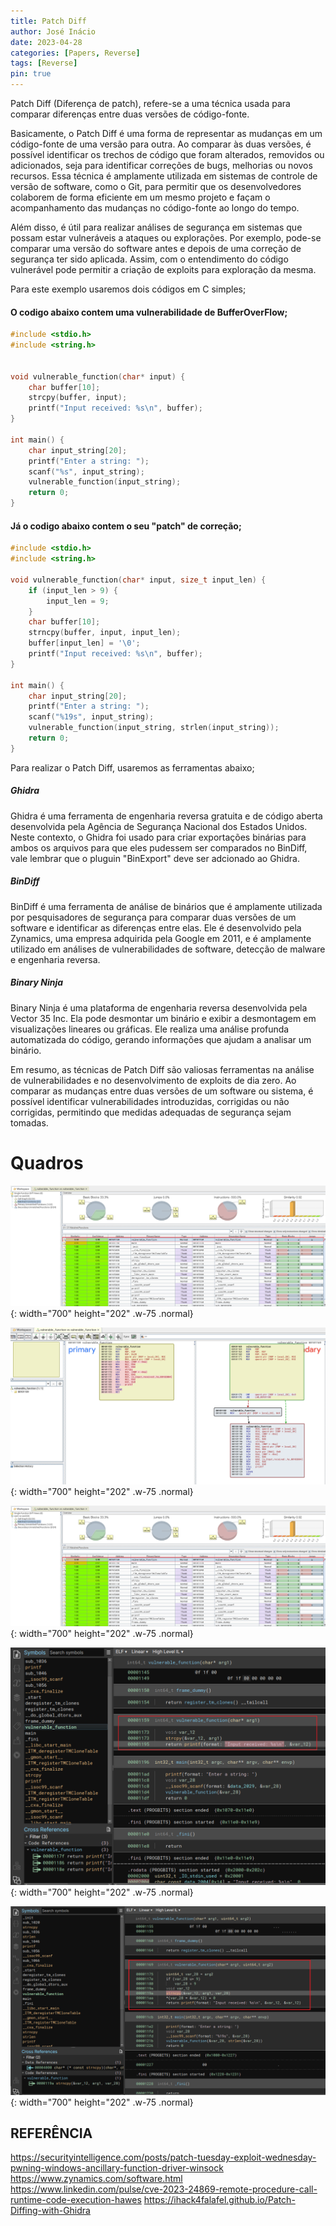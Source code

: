 ```yaml
---
title: Patch Diff
author: José Inácio
date: 2023-04-28
categories: [Papers, Reverse]
tags: [Reverse]
pin: true
---
```


Patch Diff (Diferença de patch), refere-se a uma técnica usada para comparar diferenças entre duas versões de código-fonte.

Basicamente, o Patch Diff é uma forma de representar as mudanças em um código-fonte de uma versão para outra. Ao comparar às duas versões, é possível identificar os trechos de código que foram alterados, removidos ou adicionados, seja para identificar correções de bugs, melhorias ou novos recursos. Essa técnica é amplamente utilizada em sistemas de controle de versão de software, como o Git, para permitir que os desenvolvedores colaborem de forma eficiente em um mesmo projeto e façam o acompanhamento das mudanças no código-fonte ao longo do tempo.

Além disso, é útil para realizar análises de segurança em sistemas que possam estar vulneráveis a ataques ou explorações. Por exemplo, pode-se comparar uma versão do software antes e depois de uma correção de segurança ter sido aplicada. Assim, com o entendimento do código vulnerável pode permitir a criação de exploits para exploração da mesma.

Para este exemplo usaremos dois códigos em C simples;

<h4>O codigo abaixo contem uma vulnerabilidade de BufferOverFlow;</h4>

```C
#include <stdio.h>
#include <string.h>


void vulnerable_function(char* input) {
    char buffer[10];
    strcpy(buffer, input);
    printf("Input received: %s\n", buffer);
}

int main() {
    char input_string[20];
    printf("Enter a string: ");
    scanf("%s", input_string);
    vulnerable_function(input_string);
    return 0;
}
```

<h4>Já o codigo abaixo contem o seu "patch" de correção;</h4>

```C
#include <stdio.h>
#include <string.h>

void vulnerable_function(char* input, size_t input_len) {
    if (input_len > 9) {
        input_len = 9;
    }
    char buffer[10];
    strncpy(buffer, input, input_len);
    buffer[input_len] = '\0';
    printf("Input received: %s\n", buffer);
}

int main() {
    char input_string[20];
    printf("Enter a string: ");
    scanf("%19s", input_string);
    vulnerable_function(input_string, strlen(input_string));
    return 0;
}
```

Para realizar o Patch Diff, usaremos as ferramentas abaixo;

<h5>Ghidra</h5>
Ghidra é uma ferramenta de engenharia reversa gratuita e de código aberta desenvolvida pela Agência de Segurança Nacional dos Estados Unidos. Neste contexto, o Ghidra foi usado para criar exportações binárias para ambos os arquivos para que eles pudessem ser comparados no BinDiff, vale lembrar que o pluguin "BinExport" deve ser adcionado ao Ghidra.

<h5>BinDiff</h5>
BinDiff é uma ferramenta de análise de binários que é amplamente utilizada por pesquisadores de segurança para comparar duas versões de um software e identificar as diferenças entre elas. Ele é desenvolvido pela Zynamics, uma empresa adquirida pela Google em 2011, e é amplamente utilizado em análises de vulnerabilidades de software, detecção de malware e engenharia reversa.

<h5>Binary Ninja</h5>
Binary Ninja é uma plataforma de engenharia reversa desenvolvida pela Vector 35 Inc. Ela pode desmontar um binário e exibir a desmontagem em visualizações lineares ou gráficas. Ele realiza uma análise profunda automatizada do código, gerando informações que ajudam a analisar um binário.

Em resumo, as técnicas de Patch Diff são valiosas ferramentas na análise de vulnerabilidades e no desenvolvimento de exploits de dia zero. Ao comparar as mudanças entre duas versões de um software ou sistema, é possível identificar vulnerabilidades introduzidas, corrigidas ou não corrigidas, permitindo que medidas adequadas de segurança sejam tomadas.

# Quadros

![Desktop View](/img/PatchDiff/BINDIFF-SIMI.PNG){: width="700" height="202" .w-75 .normal}

![Desktop View](/img/PatchDiff/BINDIFF-VIEW.PNG){: width="700" height="202" .w-75 .normal}

![Desktop View](/img/PatchDiff/BINDIFF-SIMI.PNG){: width="700" height="202" .w-75 .normal}

![Desktop View](/img/PatchDiff/Binaryninja-vunc.PNG){: width="700" height="202" .w-75 .normal}

![Desktop View](/img/PatchDiff/Binaryninja-vuncOK.PNG){: width="700" height="202" .w-75 .normal}

## REFERÊNCIA
<https://securityintelligence.com/posts/patch-tuesday-exploit-wednesday-pwning-windows-ancillary-function-driver-winsock>
<https://www.zynamics.com/software.html>
<https://www.linkedin.com/pulse/cve-2023-24869-remote-procedure-call-runtime-code-execution-hawes>
<https://ihack4falafel.github.io/Patch-Diffing-with-Ghidra>

